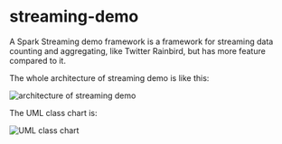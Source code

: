 streaming-demo
==============

A Spark Streaming demo framework is a framework for streaming data counting and aggregating, like Twitter Rainbird, but has more feature compared to it.

The whole architecture of streaming demo is like this:

![architecture of streaming demo](http://dl.dropbox.com/u/19230832/streaming_cluster_architecture.png "architecture")

The UML class chart is:

![UML class chart](http://dl.dropbox.com/u/19230832/streaming_uml.jpg "uml")
